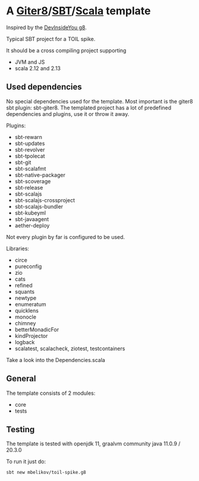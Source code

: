 # A [Giter8][g8]/[SBT][sbt]/[Scala][scala] template 

Inspired by the [DevInsideYou g8](https://github.com/DevInsideYou/scala-seed.g8).

Typical SBT project for a TOIL spike.

It should be a cross compiling project supporting
- JVM and JS
- scala 2.12 and 2.13

## Used dependencies

No special dependencies used for the template. Most important is the giter8 sbt plugin: sbt-giter8. 
The templated project has a lot of predefined dependencies and plugins, use it or throw it away.

Plugins:
- sbt-rewarn
- sbt-updates
- sbt-revolver
- sbt-tpolecat
- sbt-git
- sbt-scalafmt
- sbt-native-packager
- sbt-scoverage
- sbt-release
- sbt-scalajs
- sbt-scalajs-crossproject
- sbt-scalajs-bundler
- sbt-kubeyml
- sbt-javaagent
- aether-deploy

Not every plugin by far is configured to be used.

Libraries:
- circe
- pureconfig
- zio
- cats
- refined
- squants
- newtype
- enumeratum
- quicklens
- monocle
- chimney
- betterMonadicFor
- kindProjector
- logback
- scalatest, scalacheck, ziotest, testcontainers

Take a look into the Dependencies.scala

## General

The template consists of 2 modules:
- core
- tests

## Testing

The template is tested with openjdk 11, graalvm community java 11.0.9 / 20.3.0

To run it just do:

    sbt new mbelikov/toil-spike.g8

[g8]: http://www.foundweekends.org/giter8/
[sbt]: https://www.scala-sbt.org/
[scala]: https://www.scala-lang.org/